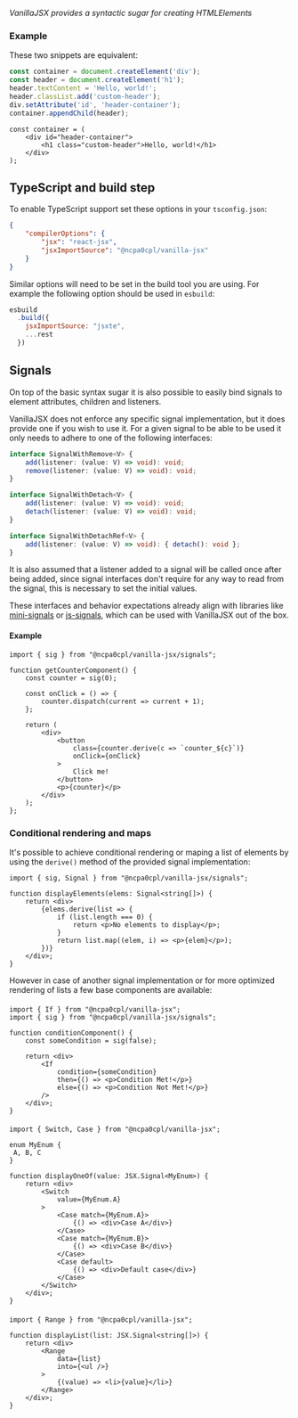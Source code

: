 *VanillaJSX provides a syntactic sugar for creating HTMLElements*

### Example

These two snippets are equivalent:

```typescript
const container = document.createElement('div');
const header = document.createElement('h1');
header.textContent = 'Hello, world!';
header.classList.add('custom-header');
div.setAttribute('id', 'header-container');
container.appendChild(header);
```

```tsx
const container = (
    <div id="header-container">
        <h1 class="custom-header">Hello, world!</h1>
    </div>
);
```

## TypeScript and build step

To enable TypeScript support set these options in your `tsconfig.json`:

```json
{
    "compilerOptions": {
        "jsx": "react-jsx",
        "jsxImportSource": "@ncpa0cpl/vanilla-jsx"
    }
}
```

Similar options will need to be set in the build tool you are using. For example the following option should be used in `esbuild`:

```javascript
esbuild
  .build({
    jsxImportSource: "jsxte",
    ...rest
  })
```

## Signals

On top of the basic syntax sugar it is also possible to easily bind signals to element attributes, children and listeners.

VanillaJSX does not enforce any specific signal implementation, but it does provide one if you wish to use it. For a given signal to be able to be used it only needs to adhere to one of the following interfaces:

```typescript
interface SignalWithRemove<V> {
    add(listener: (value: V) => void): void;
    remove(listener: (value: V) => void): void;
}

interface SignalWithDetach<V> {
    add(listener: (value: V) => void): void;
    detach(listener: (value: V) => void): void;
}

interface SignalWithDetachRef<V> {
    add(listener: (value: V) => void): { detach(): void };
}
```

It is also assumed that a listener added to a signal will be called once after being added, since signal interfaces don't require for any way to read from the signal, this is necessary to set the initial values.

These interfaces and behavior expectations already align with libraries like [mini-signals](https://www.npmjs.com/package/mini-signals) or [js-signals](https://millermedeiros.github.io/js-signals/), which can be used with VanillaJSX out of the box.

#### Example

```tsx
import { sig } from "@ncpa0cpl/vanilla-jsx/signals";

function getCounterComponent() {
    const counter = sig(0);

    const onClick = () => {
        counter.dispatch(current => current + 1);
    };

    return (
        <div>
            <button 
                class={counter.derive(c => `counter_${c}`)} 
                onClick={onClick}
            >
                Click me!
            </button>
            <p>{counter}</p>
        </div>
    );
};
```

### Conditional rendering and maps

It's possible to achieve conditional rendering or maping a list of elements by using the `derive()` method of the provided signal implementation:

```tsx
import { sig, Signal } from "@ncpa0cpl/vanilla-jsx/signals";

function displayElements(elems: Signal<string[]>) {
    return <div>
        {elems.derive(list => {
            if (list.length === 0) {
                return <p>No elements to display</p>;
            }
            return list.map((elem, i) => <p>{elem}</p>);
        })}
    </div>;
}
```

However in case of another signal implementation or for more optimized rendering of lists a few base components are available:

#### <If>

```tsx
import { If } from "@ncpa0cpl/vanilla-jsx";
import { sig } from "@ncpa0cpl/vanilla-jsx/signals";

function conditionComponent() {
    const someCondition = sig(false);

    return <div>
        <If 
            condition={someCondition}
            then={() => <p>Condition Met!</p>}
            else={() => <p>Condition Not Met!</p>}
        />
    </div>;
}
```

#### <Switch>

```tsx
import { Switch, Case } from "@ncpa0cpl/vanilla-jsx";

enum MyEnum {
 A, B, C
}

function displayOneOf(value: JSX.Signal<MyEnum>) {
    return <div>
        <Switch
            value={MyEnum.A}
        >
            <Case match={MyEnum.A}>
                {() => <div>Case A</div>}
            </Case>
            <Case match={MyEnum.B}>
                {() => <div>Case B</div>}
            </Case>
            <Case default>
                {() => <div>Default case</div>}
            </Case>
        </Switch>
    </div>;
}
```

#### <Range>

```tsx
import { Range } from "@ncpa0cpl/vanilla-jsx";

function displayList(list: JSX.Signal<string[]>) {
    return <div>
        <Range
            data={list}
            into={<ul />}
        >
            {(value) => <li>{value}</li>}
        </Range>
    </div>;
}
```